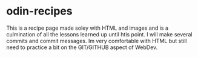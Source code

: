 # odin-recipes

This is a recipe page made soley with HTML and images and is a culmination of all the lessons learned
up until htis point. I will make several commits and commit messages. Im very comfortable with HTML but still
need to practice a bit on the GIT/GITHUB aspect of WebDev.